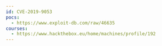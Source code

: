 ```yaml
---
id: CVE-2019-9053
pocs:
  - https://www.exploit-db.com/raw/46635
courses:
  - https://www.hackthebox.eu/home/machines/profile/192
---
```

